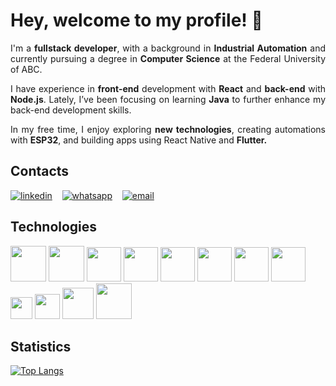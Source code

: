 # Hey, welcome to my profile! 👋
<p align="justify">I'm a <strong>fullstack developer</strong>, with a background in <strong>Industrial Automation</strong> and currently pursuing a degree in <strong>Computer Science</strong> at the Federal University of ABC.</p>
<p align="justify">I have experience in <strong>front-end</strong> development with <strong>React</strong> and <strong>back-end</strong> with <strong>Node.js</strong>. Lately, I’ve been focusing on learning <strong>Java</strong> to further enhance my back-end development skills.</p>
<p align="justify">In my free time, I enjoy exploring <strong>new technologies</strong>, creating automations with <strong>ESP32</strong>, and building apps using <string>React Native</string> and <strong>Flutter.</strong></p>

## Contacts
[![linkedin](https://img.shields.io/badge/LinkedIn-007bb6.svg?style=for-the-badge&logo=Linkedin)](https://www.linkedin.com/in/ashiley-santiago/)&nbsp;&nbsp;&nbsp;
[![whatsapp](https://img.shields.io/badge/WhatsApp-34af23.svg?style=for-the-badge&logo=whatsapp&logoColor=white)](https://api.whatsapp.com/send?phone=5511976989145&text=Oi,%20Ashiley.%20Te%20achei%20no%20Github)&nbsp;&nbsp;&nbsp;
[![email](https://img.shields.io/badge/Email-da4d39.svg?style=for-the-badge&logo=Gmail&logoColor=white)](mailto:ashiley.santiago.r@gmail.com) 

## Technologies
<img src='https://user-images.githubusercontent.com/72052532/168717777-9a4b90d0-5a9f-43d1-be4e-3b1815cd76f3.png' height='57' > <img src='https://user-images.githubusercontent.com/72052532/168718252-2a823c5b-6166-4d3d-b386-99d714b39d6c.png' height='57' /> <img src='https://user-images.githubusercontent.com/72052532/168714477-59c0f3d4-8f34-4739-b984-560b220744ac.png' height='55' /> <img src='https://user-images.githubusercontent.com/72052532/168715966-6d16a401-214b-43b6-9ca0-400bff9efd4c.png' height='55'/> <img src='https://user-images.githubusercontent.com/72052532/168715266-fd9a308d-24c5-4a15-90e6-1e419abc4b90.png' height='55'/> <img src='https://user-images.githubusercontent.com/72052532/168716485-a871116d-7ea9-4a53-8725-12d4d72c31cb.png' height='55'/> <img src='https://user-images.githubusercontent.com/72052532/168717438-9ecafea2-df9a-4366-ba12-260de335c8b9.png' height='55'/> <img src='https://user-images.githubusercontent.com/72052532/168717109-b1eceda4-4756-4802-84d2-4061581d2b7b.png' height='55'/> <img src='https://user-images.githubusercontent.com/72052532/168718702-896385d9-0b79-459f-b677-66d933be39d2.png' height='35'/> <img src='https://user-images.githubusercontent.com/72052532/168719062-dbd01d94-ea07-48bb-b4c5-7289f02b7ddd.png' height='40'/> <img src='https://user-images.githubusercontent.com/72052532/168719538-45bedcfb-f634-48b8-9d35-8bc24c58694d.png' height='50'/> <img src='https://user-images.githubusercontent.com/72052532/168719842-55a05732-a857-4bcb-820d-73e2f2a46c96.png' height='57'/>

## Statistics
[![Top Langs](https://github-readme-stats.vercel.app/api/top-langs/?username=AshileySabah&hide=html,css&count_private=true&theme=bear&hide_border=true&layout=donut&exclude_repo=screenmatch)](https://github.com/AshileySabah)
